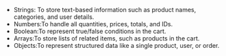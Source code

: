 - Strings: To store text-based information such as product names, categories, and user details.
- Numbers:To handle all quantities, prices, totals, and IDs.
- Boolean:To represent true/false conditions in the cart.
- Arrays:To store lists of related items, such as products in the cart.
- Objects:To represent structured data like a single product, user, or order.